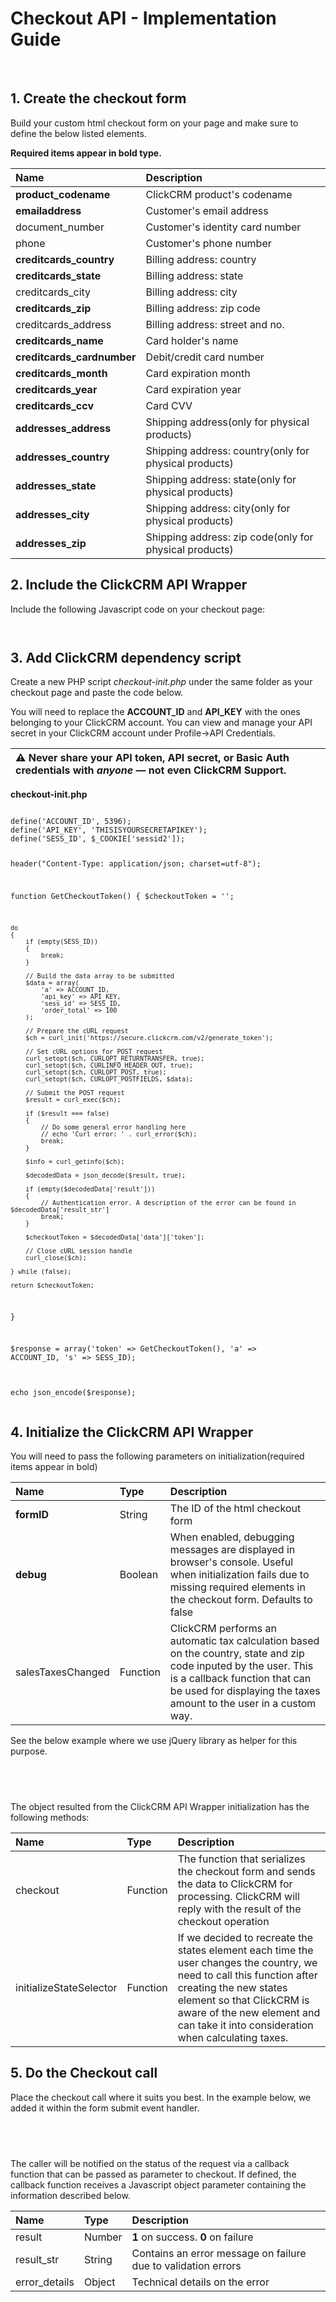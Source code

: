 <h1>Checkout API - Implementation Guide</h1><br>
<h2>1. Create the checkout form</h2>
<p>Build your custom html checkout form on your page and make sure to define the below listed elements.</p>
    <p><strong>Required items appear in bold type.</strong></p>
<table>
<thead>
<tr>
<th align="left">Name</th>
<th align="left">Description</th>
</tr>
</thead>
<tbody>
<tr>
<td align="left"><b>product_codename<b></td>
<td align="left">ClickCRM product's codename</td>
</tr>
<tr>
<td align="left"><b>emailaddress</b></td>
<td align="left">Customer's email address</td>
</tr>
<tr>
<td align="left">document_number</td>
<td align="left">Customer's identity card number</td>
</tr>
<tr>
<td align="left">phone</td>
<td align="left">Customer's phone number</td>
</tr>
<tr>
<td align="left"><b>creditcards_country</b></td>
<td align="left">Billing address: country</td>
</tr>
<tr>
<td align="left"><b>creditcards_state</b></td>
<td align="left">Billing address: state</td>
</tr>
<tr>
<td align="left">creditcards_city</td>
<td align="left">Billing address: city</td>
</tr>
<tr>
<td align="left"><b>creditcards_zip</b></td>
<td align="left">Billing address: zip code</td>
</tr>
<tr>
<td align="left">creditcards_address</td>
<td align="left">Billing address: street and no.</td>
</tr>
<tr>
<td align="left"><b>creditcards_name<b></td>
<td align="left">Card holder's name</td>
</tr>
<tr>
<td align="left"><b>creditcards_cardnumber</b></td>
<td align="left">Debit/credit card number</td>
</tr>
<tr>
<td align="left"><b>creditcards_month</b></td>
<td align="left">Card expiration month</td>
</tr>
<tr>
<td align="left"><b>creditcards_year</b></td>
<td align="left">Card expiration year</td>
</tr>
<tr>
<td align="left"><b>creditcards_ccv</b></td>
<td align="left">Card CVV</td>
</tr>
<tr>
<td align="left"><b>addresses_address</b></td>
<td align="left">Shipping address(only for physical products)</td>
</tr>
<tr>
<td align="left"><b>addresses_country</b></td>
<td align="left">Shipping address: country(only for physical products)</td>
</tr>
<tr>
<td align="left"><b>addresses_state</b></td>
<td align="left">Shipping address: state(only for physical products)</td>
</tr>
<tr>
<td align="left"><b>addresses_city</b></td>
<td align="left">Shipping address: city(only for physical products)</td>
</tr>
<tr>
<td align="left"><b>addresses_zip</b></td>
<td align="left">Shipping address: zip code(only for physical products)</td>
</tr>
</tbody>
</table>
<h2>2. Include the ClickCRM API Wrapper</h2>
<p>Include the following Javascript code on your checkout page:<br></p>

<code><script type="text/javascript" src="https://cdn.softwareprojects.com/classes/ClickCRM_API_Wrapper/v1/clickcrm-api-wrapper.min.js"></script>
</code>
<h2>3. Add ClickCRM dependency script</h2>
<p>Create a new PHP script <i>checkout-init.php</i> under the same folder as your checkout page and paste the code below.</strong></p>
<p>You will need to replace the <b>ACCOUNT_ID</b> and <b>API_KEY</b> with the ones belonging to your ClickCRM account. You can view and manage your API secret in your ClickCRM account under Profile->API Credentials</strong>.
<br></p>
<table>
<thead>
<tr>
<th align="left"><g-emoji class="g-emoji" alias="warning" fallback-src="https://assets-cdn.github.com/images/icons/emoji/unicode/26a0.png">⚠️</g-emoji> Never share your API token, API secret, or Basic Auth credentials with <em>anyone</em> — not even ClickCRM Support.</th>
</tr>
</thead>
</table>
<p><b>checkout-init.php</b></p>
<pre>
<code>
define('ACCOUNT_ID', 5396);
define('API_KEY', 'THISISYOURSECRETAPIKEY');
define('SESS_ID', $_COOKIE['sessid2']);

header("Content-Type: application/json; charset=utf-8");

function GetCheckoutToken()
{
    $checkoutToken  = '';
    
    do
    {
        if (empty(SESS_ID))
        {
            break;
        }

        // Build the data array to be submitted
        $data = array(
            'a' => ACCOUNT_ID,
            'api_key' => API_KEY,
            'sess_id' => SESS_ID,
            'order_total' => 100
        );
     
        // Prepare the cURL request
        $ch = curl_init('https://secure.clickcrm.com/v2/generate_token');

        // Set cURL options for POST request
        curl_setopt($ch, CURLOPT_RETURNTRANSFER, true);
        curl_setopt($ch, CURLINFO_HEADER_OUT, true);
        curl_setopt($ch, CURLOPT_POST, true);
        curl_setopt($ch, CURLOPT_POSTFIELDS, $data);
         
        // Submit the POST request
        $result = curl_exec($ch);

        if ($result === false)
        {
            // Do some general error handling here
            // echo 'Curl error: ' . curl_error($ch);
            break;
        }

        $info = curl_getinfo($ch);

        $decodedData = json_decode($result, true);

        if (empty($decodedData['result']))
        {
            // Authentication error. A description of the error can be found in $decodedData['result_str']
            break;
        }

        $checkoutToken = $decodedData['data']['token'];

        // Close cURL session handle
        curl_close($ch);

    } while (false);

    return $checkoutToken;
}

$response = array('token' => GetCheckoutToken(), 'a' => ACCOUNT_ID, 's' => SESS_ID);

echo json_encode($response);
</code>
</pre>
<h2>4. Initialize the ClickCRM API Wrapper</h2>
<p>You will need to pass the following parameters on initialization(required items appear in bold)</p>
<table>
<thead>
<tr>
<th align="left">Name</th>
<th align="left">Type</th>
<th align="left">Description</th>
</tr>
</thead>
<tbody>
<tr>
	<td align="left"><b>formID</b></td>
<td align="left">String</td>
<td align="left">The ID of the html checkout form</td>
</tr>
<tr>
<td align="left"><b>debug</b></td>
<td align="left">Boolean</td>
<td align="left">When enabled, debugging messages are displayed in browser's console. Useful when initialization fails due to missing required elements in the checkout form. Defaults to false</td>
</tr>
<tr>
<td align="left">salesTaxesChanged</td>
<td align="left">Function</td>
<td align="left">ClickCRM performs an automatic tax calculation based on the country, state and zip code inputed by the user. This is a callback function that can be used for displaying the taxes amount to the user in a custom way.
</td>
</tr>
</tbody>
</table>
<p>See the below example where we use jQuery library as helper for this purpose.</p>
<pre>
<code>
<script type="text/javascript">
$(document).ready(function()
{
	var _clickCRM = new ClickCRM_API_Wrapper(
	{
		formID: 'checkout-form',
		salesTaxesChangedCallback: function(response) 
		{
			$('#taxes-to-the-user').text(response.result);
		}
	});	
});
</script>
</code>
</pre>
<p>The object resulted from the ClickCRM API Wrapper initialization has the following methods:</p>
<table>
<thead>
<tr>
<th align="left">Name</th>
<th align="left">Type</th>
<th align="left">Description</th>
</tr>
</thead>
<tbody>
<tr>
<td align="left">checkout</td>
<td align="left">Function</td>
<td align="left">The function that serializes the checkout form and sends the data to ClickCRM for processing. ClickCRM will reply with the result of the checkout operation</td>
</tr>
<tr>
<td align="left">initializeStateSelector</td>
<td align="left">Function</td>
<td align="left">If we decided to recreate the states element each time the user changes the country, we need to call this function after creating the new states element so that ClickCRM is aware of the new element and can take it into consideration when calculating taxes.</td>
</tr>
</tbody>
</table>
<h2>5. Do the Checkout call</h2>
<p>Place the checkout call where it suits you best. In the example below, we added it within the form submit event handler.</p>
<pre>
<code>
<script type="text/javascript">
$('#checkout-form').on('submit', function()
{
	_clickCRM.checkout(function(response)
	{
		if (response.result == 0)
		{
			alert('Oops! The checkout call returned the following error: ' + response.result_str);
		}
	});
});
</script>
</code>
</pre>
<p>The caller will be notified on the status of the request via a callback function that can be passed as parameter to checkout. If defined, the callback function receives a Javascript object parameter containing the information described below.<p>
<table>
<thead>
<tr>
<th align="left">Name</th>
<th align="left">Type</th>
<th align="left">Description</th>
</tr>
</thead>
<tbody>
<tr>
<td align="left">result</td>
<td align="left">Number</td>
<td align="left"><strong>1</strong> on success. <strong>0</strong> on failure</td>
</tr>
<tr>
<td align="left">result_str</td>
<td align="left">String</td>
<td align="left">Contains an error message on failure due to validation errors</td>
</tr>
<tr>
<td align="left">error_details</td>
<td align="left">Object</td>
<td align="left">Technical details on the error</td>
</tr>
</tbody>
</table>
